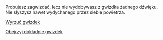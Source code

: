 Probujesz zagwizdać, lecz nie wydobywasz z gwizdka żadnego dźwięku. Nie słyszysz nawet wydychanego przez siebie
powietrza.

[Wyrzuć gwizdek](../wyrzucgwizdek/wyrzucgwizdek.md)

[Obejrzyj dokładnie gwizdek](zbadajgwizdek/zbadajgwizdek.md)
